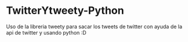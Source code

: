 TwitterYtweety-Python
=====================

Uso de la libreria tweety para sacar los tweets de twitter con ayuda de la api de twitter y usando python :D
